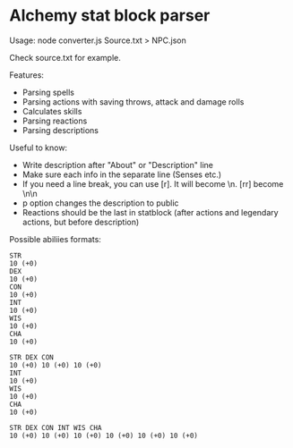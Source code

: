 # Alchemy stat block parser

Usage: node converter.js Source.txt > NPC.json

Check source.txt for example.

Features:
- Parsing spells
- Parsing actions with saving throws, attack and damage rolls
- Calculates skills
- Parsing reactions
- Parsing descriptions

Useful to know:
- Write description after "About" or "Description" line
- Make sure each info in the separate line (Senses etc.)
- If you need a line break, you can use [r]. It will become \n. [rr] become \n\n
- p option changes the description to public
- Reactions should be the last in statblock (after actions and legendary actions, but before description)

Possible abiliies formats:

```
STR
10 (+0)
DEX
10 (+0)
CON
10 (+0)
INT
10 (+0)
WIS
10 (+0)
CHA
10 (+0)
```

```
STR DEX CON
10 (+0) 10 (+0) 10 (+0)
INT
10 (+0)
WIS
10 (+0)
CHA
10 (+0)
```

```
STR DEX CON INT WIS CHA
10 (+0) 10 (+0) 10 (+0) 10 (+0) 10 (+0) 10 (+0)
```
